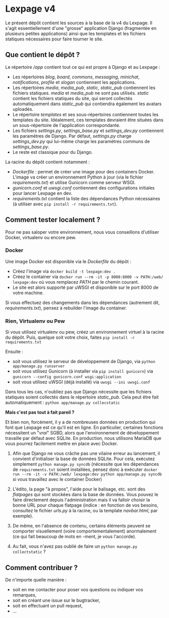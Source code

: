 # Lexpage v4
Le présent dépôt contient les sources à la base de la v4 du Lexpage. Il s'agit essentiellement d'une "grosse" application Django (fragmentée en plusieurs petites applications) ainsi que les templates et les fichiers statiques nécessaires pour faire tourner le site. 


## Que contient le dépôt ?
Le répertoire */app* contient tout ce qui est propre à Django et au Lexpage : 
 - Les répertoires *blog*, *board*, *commons*, *messaging*, *minichat*, *notifications*, *profile* et *slogan* contiennent les applications. 
 - Les répertoires *media*, *media_pub*, *static*, *static_pub* contiennent les fichiers statiques. *media* et *media_pub* ne sont pas utilisés. *static* contient les fichiers statiques du site, qui seront collectés automatiquement dans *static_pub* qui contiendra également les avatars uploadés.
 - Le répertoire *templates* et ses sous-répertoires contiennent toutes les templates du site. Idéalement, ces templates devraient être situées dans un sous-répertoire de l'application correspondante. 
 - Les fichiers *settings.py*, *settings_base.py* et *settings_dev.py* contiennent les paramètres de Django. Par défaut, *settings.py* charge *settings_dev.py* qui lui-même charge les paramètres communs de *settings_base.py*. 
 - Le reste est classique pour du Django. 
  
La racine du dépôt contient notamment :
 - *Dockerfile* : permet de créer une image pour des containers Docker. L'image va créer un environnement Python à jour (via le fichier *requirements.txt*) et utilise Gunicorn comme serveur WSGI.
 - *gunicorn.conf* et *uwsgi.conf* contiennent des configurations initiales pour lancer Lexpage en dev.
 - *requirements.txt* contient la liste des dépendances Python nécessaires (à utiliser avec `pip install -r requirements.txt`).
 
 
## Comment tester localement ?

Pour ne pas saloper votre environnement, nous vous conseillons d'utiliser Docker, virtualenv ou encore pew. 

### Docker

Une image Docker est disponible via le *Dockerfile* du dépôt :
 - Créez l'image via `docker build -t lexpage:dev .`
 - Créez le container via `docker run --rm -it -p 8000:8000 -v PATH:/web/ lexpage:dev` où vous remplacez *PATH* par le chemin courant. 
 - Le site est alors supporté par uWSGI et disponible sur le port 8000 de votre machine.
 
Si vous effectuez des changements dans les dépendances (autrement dit, *requirements.txt*), pensez à rebuilder l'image du container. 

### Rien, Virtualenv ou Pew

Si vous utilisez virtualenv ou pew, créez un environnement virtuel à la racine du dépôt. Puis, quelque soit votre choix, faites
`pip install -r requirements.txt`

Ensuite :
 - soit vous utilisez le serveur de développement de Django, via `python app/manage.py runserver`
 - soit vous utilisez Gunicorn (à installer via `pip install gunicorn`) via `gunicorn --config gunicorn.conf wsgi:application`
 - soit vous utilisez uWSGI (déjà installé) via `uwsgi --ini uwsgi.conf`

Dans tous les cas, n'oubliez pas que Django nécessite que les fichiers statiques soient collectés dans le répertoire *static_pub*. Cela peut être fait automatiquement :
`python app/manage.py collecstatic`
 

**Mais c'est pas tout à fait pareil ?**

Et bien non, forcément, il y a de nombreuses données en production qui font que Lexpage est ce qu'il est en ligne. En particulier, certaines fonctions nécessitent un "*vrai*" SGBD, alors que l'environnement de développement travaille par défaut avec SQLite. En production, nous utilisons MariaDB que vous pourrez facilement mettre en place avec Docker. 

1) Afin que Django ne vous crâche pas une vilaine erreur au lancement, il convient d'initialiser la base de données SQLite. Pour cela, exécutez simplement `python manage.py syncdb` (nécessite que les dépendances de `requirements.txt` soient installées, pensez donc à exécuter `docker run --rm -it -v PATH:/web/ lexpage:dev python app/manage.py syncdb` si vous travaillez avec le container Docker)

2) L'édito, la page "à propos", l'aide pour le balisage, etc. sont des *flatpages* qui sont stockées dans la base de données. Vous pouvez le faire directement depuis l'administration mais il va falloir choisir la bonne URL pour chaque flatpage (indice : en fonction de vos besoins, consultez le fichier *urls.py* à la racine, ou la template *navbar.html*, par exemple).

3) De même, en l'absence de contenu, certains éléments peuvent se comporter visuellement (voire comportementalement) anormalement (ce qui fait beaucoup de mots en -ment, je vous l'accorde). 

4) Au fait, vous n'avez pas oublié de faire un `python manage.py collectstatic` ?


## Comment contribuer ?
De n'importe quelle manière :
- soit en me contacter pour poser vos questions ou indiquer vos remarques, 
- soit en créant une issue sur le bugtracker, 
- soit en effectuant un pull request, 
- ...
